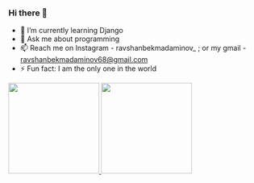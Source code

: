 ### Hi there 👋


- 🌱 I’m currently learning Django
- 💬 Ask me about programming
- 📫 Reach me on Instagram - ravshanbekmadaminov_ ; or my gmail - ravshanbekmadaminov68@gmail.com
- ⚡ Fun fact: I am the only one in the world

<div>
  <a href="https://github.com/TheRavshanDev">
  <img height="180em" src="https://github-readme-stats.vercel.app/api?username=TheRavshanDev&show_icons=true&theme=dracula&include_all_commits=true&count_private=true"/>
  <img height="180em" src="https://github-readme-stats.vercel.app/api/top-langs/?username=TheRavshanDev&layout=compact&langs_count=16&theme=dracula"/>
</div>
